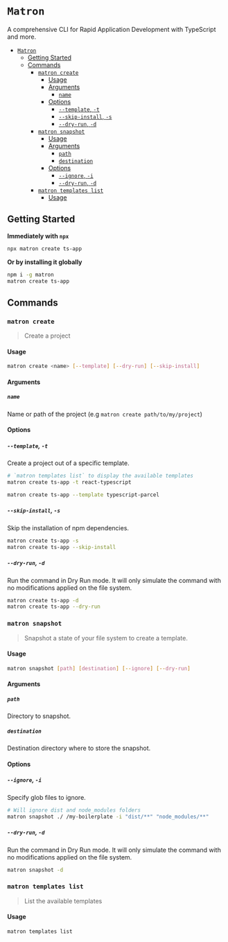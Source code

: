 # `Matron`

A comprehensive CLI for Rapid Application Development with TypeScript and more.

- [`Matron`](#matron)
  - [Getting Started](#getting-started)
  - [Commands](#commands)
    - [`matron create`](#matron-create)
      - [Usage](#usage)
      - [Arguments](#arguments)
        - [`name`](#name)
      - [Options](#options)
        - [`--template`, `-t`](#template--t)
        - [`--skip-install`, `-s`](#skip-install--s)
        - [`--dry-run`, `-d`](#dry-run--d)
    - [`matron snapshot`](#matron-snapshot)
      - [Usage](#usage-1)
      - [Arguments](#arguments-1)
        - [`path`](#path)
        - [`destination`](#destination)
      - [Options](#options-1)
        - [`--ignore`, `-i`](#ignore--i)
        - [`--dry-run`, `-d`](#dry-run--d-1)
    - [`matron templates list`](#matron-templates-list)
      - [Usage](#usage-2)

## Getting Started

**Immediately with `npx`**

```sh
npx matron create ts-app
```

**Or by installing it globally**

```sh
npm i -g matron
matron create ts-app
```

## Commands

### `matron create`

> Create a project

#### Usage

```sh
matron create <name> [--template] [--dry-run] [--skip-install]
```

#### Arguments

##### `name`

Name or path of the project (e.g `matron create path/to/my/project`)

#### Options

##### `--template`, `-t`

Create a project out of a specific template.

```sh
# `matron templates list` to display the available templates
matron create ts-app -t react-typescript

matron create ts-app --template typescript-parcel
```

##### `--skip-install`, `-s`

Skip the installation of npm dependencies.

```sh
matron create ts-app -s
matron create ts-app --skip-install
```

##### `--dry-run`, `-d`

Run the command in Dry Run mode. It will only simulate the command with no modifications applied on the file system.

```sh
matron create ts-app -d
matron create ts-app --dry-run
```

### `matron snapshot`

> Snapshot a state of your file system to create a template.

#### Usage

```sh
matron snapshot [path] [destination] [--ignore] [--dry-run]
```

#### Arguments

##### `path`

Directory to snapshot.

##### `destination`

Destination directory where to store the snapshot.

#### Options

##### `--ignore`, `-i`

Specify glob files to ignore.

```sh
# Will ignore dist and node_modules folders
matron snapshot ./ /my-boilerplate -i "dist/**" "node_modules/**"
```

##### `--dry-run`, `-d`

Run the command in Dry Run mode. It will only simulate the command with no modifications applied on the file system.

```sh
matron snapshot -d
```

### `matron templates list`

> List the available templates

#### Usage

```sh
matron templates list
```

